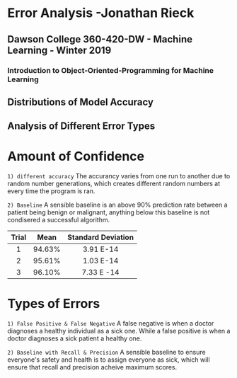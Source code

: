 # Error Analysis -Jonathan Rieck
##	Dawson College 360-420-DW - Machine Learning - Winter 2019
### Introduction to Object-Oriented-Programming for Machine Learning

## Distributions of Model Accuracy

## Analysis of Different Error Types
# Amount of Confidence
`1) different accuracy`
	The accurancy varies from one run to another due to random number generations, which creates different random numbers at every time the program is ran. 

`2) Baseline`
	A sensible baseline is an above 90% prediction rate between a patient being benign or malignant, anything below this baseline is not condisered a successful algorithm. 

| Trial |  Mean  | Standard Deviation|
|:-----:|:------:|:-----------------:|
|1	|94.63%  |3.91 E-14	     |
|2	|95.61%	 |1.03 E-14	     |
|3      |96.10%|7.33 E -14|

# Types of Errors
`1) False Positive & False Negative`
	A false negative is when a doctor diagnoses a healthy individual as a sick one. While a false positive is when a doctor diagnoses a sick patient a healthy one.

`2) Baseline with Recall & Precision`
	A sensible baseline to ensure everyone's safety and health is to assign everyone as sick, which will ensure that recall and precision acheive maximum scores.